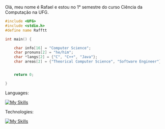 Olá, meu nome é Rafael e estou no 1° semestre do curso Ciência da Computação na UFG.

```C++
#include <UFG>
#include <stdio.h>
#define name Rafftt

int main() {

    char info[16] = "Computer Science";
    char pronuns[2] = "he/him";
    char *langs[2] = {"C", "C++", "Java"};
    char areas[2] = {"Theorical Computer Science", "Software Engineer"};


    return 0;

}
```
Languages:

[![My Skills](https://skillicons.dev/icons?i=c,cpp,java)](https://skillicons.dev)

Technologies:

[![My Skills](https://skillicons.dev/icons?i=nodejs,react)](https://skillicons.dev)


